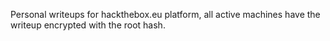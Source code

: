 Personal writeups for hackthebox.eu platform, all active machines have the writeup encrypted with the root hash.
